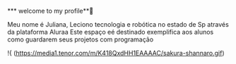 *** welcome to my profile**🩷

Meu nome é Juliana, Leciono tecnologia e robótica no estado de Sp 
através da plataforma Aluraa
Este espaço eé destinado exemplifica aos alunos como guardarem seus projetos com programação

!{ (https://media1.tenor.com/m/K418QxdHH1EAAAAC/sakura-shannaro.gif)
